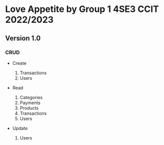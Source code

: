 # Love Appetite by Group 1 4SE3 CCIT 2022/2023

## Version 1.0
### CRUD

- Create
  1. Transactions
  2. Users

- Read
  1. Categories
  2. Payments
  3. Products
  4. Transactions
  5. Users

- Update
  1. Users